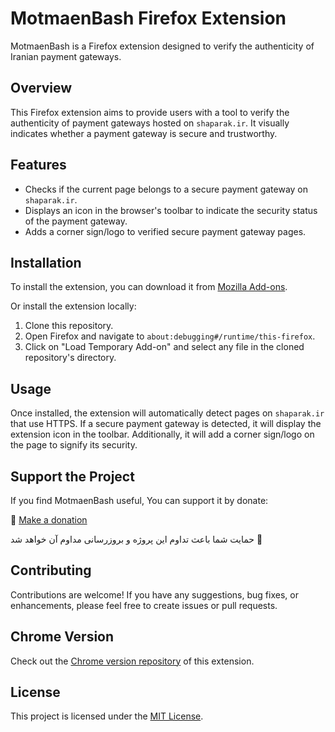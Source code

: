 # MotmaenBash Firefox Extension

MotmaenBash is a Firefox extension designed to verify the authenticity of Iranian payment gateways.

## Overview

This Firefox extension aims to provide users with a tool to verify the authenticity of payment gateways hosted on `shaparak.ir`. It visually indicates whether a payment gateway is secure and trustworthy.

## Features

- Checks if the current page belongs to a secure payment gateway on `shaparak.ir`.
- Displays an icon in the browser's toolbar to indicate the security status of the payment gateway.
- Adds a corner sign/logo to verified secure payment gateway pages.

## Installation

To install the extension, you can download it from [Mozilla Add-ons](https://addons.mozilla.org/en-US/firefox/addon/motmaenbash-%D9%85%D8%B7%D9%85%D8%A6%D9%86-%D8%A8%D8%A7%D8%B4/).

Or install the extension locally:

1. Clone this repository.
2. Open Firefox and navigate to `about:debugging#/runtime/this-firefox`.
3. Click on "Load Temporary Add-on" and select any file in the cloned repository's directory.


## Usage

Once installed, the extension will automatically detect pages on `shaparak.ir` that use HTTPS. If a secure payment gateway is detected, it will display the extension icon in the toolbar. Additionally, it will add a corner sign/logo on the page to signify its security.

## Support the Project

If you find MotmaenBash useful, You can support it by donate:

💝 [Make a donation](https://motmaenbash.ir/donate.html)

حمایت شما باعث تداوم این پروژه و بروزرسانی مداوم آن خواهد شد 💝

## Contributing

Contributions are welcome! If you have any suggestions, bug fixes, or enhancements, please feel free to create issues or pull requests.

## Chrome Version

Check out the [Chrome version repository](https://github.com/miladnouri/motmaenbash-chrome) of this extension.

## License

This project is licensed under the [MIT License](LICENSE).
